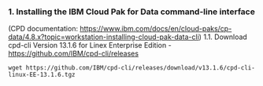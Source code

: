 ### 1. Installing the IBM Cloud Pak for Data command-line interface
(CPD documentation: https://www.ibm.com/docs/en/cloud-paks/cp-data/4.8.x?topic=workstation-installing-cloud-pak-data-cli) 
1.1. Download cpd-cli Version 13.1.6 for Linex Enterprise Edition - https://github.com/IBM/cpd-cli/releases
```
wget https://github.com/IBM/cpd-cli/releases/download/v13.1.6/cpd-cli-linux-EE-13.1.6.tgz
```


